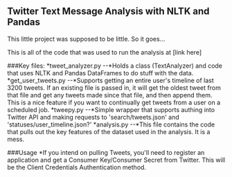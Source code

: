## Twitter Text Message Analysis with NLTK and Pandas
This little project was supposed to be little. So it goes...

This is all of the code that was used to run the analysis at [link here]

###Key files:
*tweet_analyzer.py
--*Holds a class (TextAnalyzer) and code that uses NLTK and Pandas DataFrames to do stuff with the data.
*get_user_tweets.py
--*Supports getting an entire user's timeline of last 3200 tweets. If an existing file is passed in, it will get the oldest tweet from that file and get any tweets made since that file, and then append them. This is a nice feature if you want to continually get tweets from a user on a scheduled job. 
*tweepy.py
--*Simple wrapper that supports authing into Twitter API and making requests to 'search/tweets.json' and 'statuses/user_timeline.json?'
*analysis.py
--*This file contains the code that pulls out the key features of the dataset used in the analysis. It is a mess. 

###Usage
*If you intend on pulling Tweets, you'll need to register an application and get a Consumer Key/Consumer Secret from Twitter. This will be the Client Credentials Authentication method.
